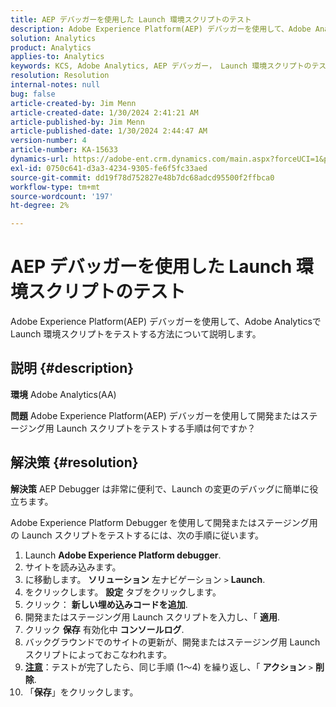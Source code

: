 ```yaml
---
title: AEP デバッガーを使用した Launch 環境スクリプトのテスト
description: Adobe Experience Platform(AEP) デバッガーを使用して、Adobe Analyticsで Launch 環境スクリプトをテストする方法について説明します。
solution: Analytics
product: Analytics
applies-to: Analytics
keywords: KCS, Adobe Analytics, AEP デバッガー， Launch 環境スクリプトのテスト， Adobe Experience Platform，使い方
resolution: Resolution
internal-notes: null
bug: false
article-created-by: Jim Menn
article-created-date: 1/30/2024 2:41:21 AM
article-published-by: Jim Menn
article-published-date: 1/30/2024 2:44:47 AM
version-number: 4
article-number: KA-15633
dynamics-url: https://adobe-ent.crm.dynamics.com/main.aspx?forceUCI=1&pagetype=entityrecord&etn=knowledgearticle&id=ae299c0a-19bf-ee11-9079-6045bd006268
exl-id: 0750c641-d3a3-4234-9305-fe6f5fc33aed
source-git-commit: dd19f78d752827e48b7dc68adcd95500f2ffbca0
workflow-type: tm+mt
source-wordcount: '197'
ht-degree: 2%

---
```


# AEP デバッガーを使用した Launch 環境スクリプトのテスト


Adobe Experience Platform(AEP) デバッガーを使用して、Adobe Analyticsで Launch 環境スクリプトをテストする方法について説明します。

## 説明 {#description}


<b>環境</b>
Adobe Analytics(AA)

<b>問題</b>
Adobe Experience Platform(AEP) デバッガーを使用して開発またはステージング用 Launch スクリプトをテストする手順は何ですか？


## 解決策 {#resolution}


<b>解決策</b>
AEP Debugger は非常に便利で、Launch の変更のデバッグに簡単に役立ちます。

Adobe Experience Platform Debugger を使用して開発またはステージング用の Launch スクリプトをテストするには、次の手順に従います。

1. Launch <b>Adobe Experience Platform debugger</b>.
2. サイトを読み込みます。
3. に移動します。 <b>ソリューション</b> 左ナビゲーション `>`  <b>Launch</b>.
4. をクリックします。 <b>設定</b> タブをクリックします。
5. クリック： <b>新しい埋め込みコードを追加</b>.
6. 開発またはステージング用 Launch スクリプトを入力し、「 <b>適用</b>.
7. クリック <b>保存</b> 有効化中 <b>コンソールログ</b>.
8. バックグラウンドでのサイトの更新が、開発またはステージング用 Launch スクリプトによっておこなわれます。
9. <b><u>注意</u></b>：テストが完了したら、同じ手順 (1～4) を繰り返し、「 <b>アクション</b> `>`  <b>削除</b>.
10. 「<b>保存</b>」をクリックします。
